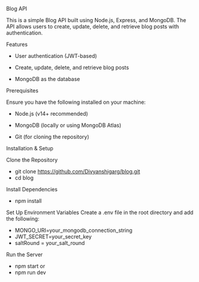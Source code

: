 Blog API

This is a simple Blog API built using Node.js, Express, and MongoDB. The API allows users to create, update, delete, and retrieve blog posts with authentication.

Features

* User authentication (JWT-based)

* Create, update, delete, and retrieve blog posts

* MongoDB as the database
  
 Prerequisites

Ensure you have the following installed on your machine:

* Node.js (v14+ recommended)

* MongoDB (locally or using MongoDB Atlas)

* Git (for cloning the repository)
  
Installation & Setup

Clone the Repository

* git clone https://github.com/Divyanshigarg/blog.git
* cd blog

Install Dependencies

* npm install

Set Up Environment Variables
Create a .env file in the root directory and add the following:

* MONGO_URI=your_mongodb_connection_string
* JWT_SECRET=your_secret_key
* saltRound = your_salt_round

Run the Server

* npm start  or
* npm run dev  
